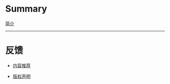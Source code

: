 # Summary

[简介](./introduction.md)

---

# 反馈

- [内容推荐](./feedback/content.md)

- [版权声明](./feedback/copyright.md)